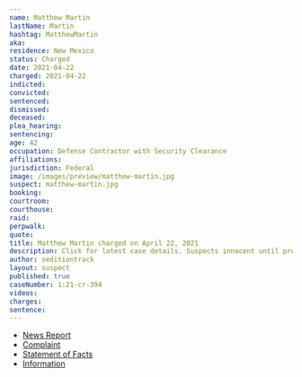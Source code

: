 ```yaml
---
name: Matthew Martin
lastName: Martin
hashtag: MatthewMartin
aka:
residence: New Mexico
status: Charged
date: 2021-04-22
charged: 2021-04-22
indicted:
convicted: 
sentenced: 
dismissed: 
deceased:
plea_hearing:
sentencing:
age: 42
occupation: Defense Contractor with Security Clearance
affiliations:
jurisdiction: Federal
image: /images/preview/matthew-martin.jpg
suspect: matthew-martin.jpg
booking:
courtroom:
courthouse:
raid:
perpwalk:
quote:
title: Matthew Martin charged on April 22, 2021
description: Click for latest case details. Suspects innocent until proven guilty.
author: seditiontrack
layout: suspect
published: true
caseNumber: 1:21-cr-394
videos:
charges:
sentence:
---
```

- [News Report](https://www.santafenewmexican.com/news/local_news/santa-fe-man-charged-in-capitol-riot/article_a41068ac-a3af-11eb-a485-9bd760829606.html)
- [Complaint](https://www.justice.gov/usao-dc/case-multi-defendant/file/1388941/download)
- [Statement of Facts](https://www.justice.gov/usao-dc/case-multi-defendant/file/1388941/download)
- [Information](https://extremism.gwu.edu/sites/g/files/zaxdzs2191/f/Matthew%20Martin%20Information.pdf)
